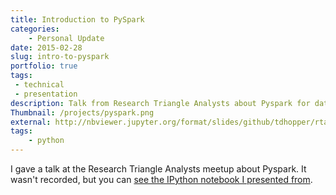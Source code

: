 ```yaml
---
title: Introduction to PySpark
categories:
    - Personal Update
date: 2015-02-28
slug: intro-to-pyspark
portfolio: true
tags:
 - technical
 - presentation
description: Talk from Research Triangle Analysts about Pyspark for data science
Thumbnail: /projects/pyspark.png
external: http://nbviewer.jupyter.org/format/slides/github/tdhopper/rta-pyspark-presentation/blob/master/slides.ipynb
tags:
    - python
---
```


I gave a talk at the Research Triangle Analysts meetup about Pyspark. It wasn't recorded, but you can [see the IPython notebook I presented from](http://nbviewer.jupyter.org/format/slides/github/tdhopper/rta-pyspark-presentation/blob/master/slides.ipynb#/).

